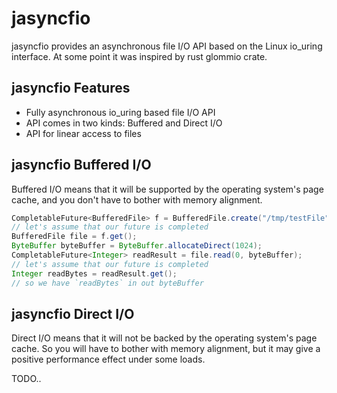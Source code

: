 # jasyncfio

jasyncfio provides an asynchronous file I/O API based on the Linux io_uring interface. At some point it was inspired by rust
glommio crate.

## jasyncfio Features

* Fully asynchronous io_uring based file I/O API
* API comes in two kinds: Buffered and Direct I/O
* API for linear access to files

## jasyncfio Buffered I/O

Buffered I/O means that it will be supported by the operating system's page cache, and you don't have to bother
with memory alignment.

```java
CompletableFuture<BufferedFile> f = BufferedFile.create("/tmp/testFile");
// let's assume that our future is completed
BufferedFile file = f.get();
ByteBuffer byteBuffer = ByteBuffer.allocateDirect(1024);
CompletableFuture<Integer> readResult = file.read(0, byteBuffer);
// let's assume that our future is completed
Integer readBytes = readResult.get();
// so we have `readBytes` in out byteBuffer
```

## jasyncfio Direct I/O

Direct I/O means that it will not be backed by the operating system's page cache. So you will have to bother with memory
alignment, but it may give a positive performance effect under some loads.

TODO..